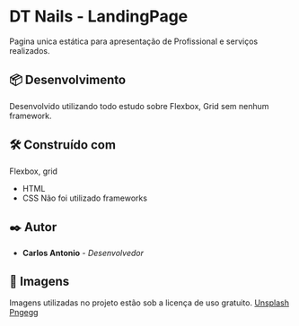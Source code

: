 # DT Nails - LandingPage

Pagina unica estática para apresentação de Profissional e serviços realizados.

## 📦 Desenvolvimento

Desenvolvido utilizando todo estudo sobre Flexbox, Grid sem nenhum framework.

## 🛠️ Construído com

Flexbox, grid

* HTML
* CSS
Não foi utilizado frameworks

## ✒️ Autor

* **Carlos Antonio** - *Desenvolvedor*

## 📄 Imagens

Imagens utilizadas no projeto estão sob a licença de uso gratuito.
[Unsplash](https://unsplash.com/)
[Pngegg](https://www.pngegg.com/)

